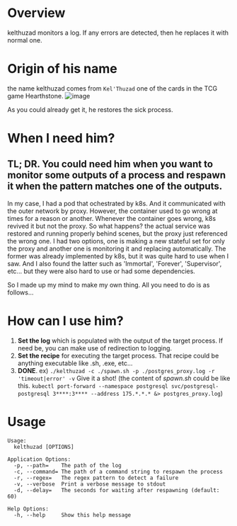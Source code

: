 # Overview
kelthuzad monitors a log. If any errors are detected, then he replaces it with normal one.

# Origin of his name
the name kelthuzad comes from `Kel'Thuzad` one of the cards in the TCG game Hearthstone.
![image](https://user-images.githubusercontent.com/19762154/56653541-d08e7480-66c8-11e9-9241-dd67a480309f.png)

As you could already get it, he restores the sick process.

# When I need him?
## TL; DR. You could need him when you want to monitor some outputs of a process and respawn it when the pattern matches one of the outputs.

In my case, I had a pod that ochestrated by k8s. And it communicated with the outer network by proxy. However, the container used to go wrong at times for a reason or another. Whenever the container goes wrong, k8s revived it but not the proxy. So what happens? the actual service was restored and running properly behind scenes, but the proxy just referenced the wrong one. I had two options, one is making a new stateful set for only the proxy and another one is monitoring it and replacing automatically. The former was already implemented by k8s, but it was quite hard to use when I saw. And I also found the latter such as 'Immortal', 'Forever', 'Supervisor', etc... but they were also hard to use or had some dependencies.

So I made up my mind to make my own thing. All you need to do is as follows...

# How can I use him?
1. **Set the log** which is populated with the output of the target process. If need be, you can make use of redirection to logging.
2. **Set the recipe** for executing the target process. That recipe could be anything executable like .sh, .exe, etc...
3. **DONE**. ex) `./kelthuzad -c ./spawn.sh -p ./postgres_proxy.log -r 'timeout|error' -v` Give it a shot!
(the content of *spawn.sh* could be like this. `kubectl port-forward --namespace postgresql svc/postgresql-postgresql 3****:3**** --address 175.*.*.* &> postgres_proxy.log`)

# Usage
```
Usage:
  kelthuzad [OPTIONS]

Application Options:
  -p, --path=    The path of the log
  -c, --command= The path of a command string to respawn the process
  -r, --regex=   The regex pattern to detect a failure
  -v, --verbose  Print a verbose message to stdout
  -d, --delay=   The seconds for waiting after respawning (default: 60)

Help Options:
  -h, --help     Show this help message
```
